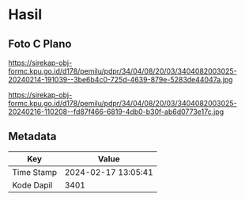# Hasil

## Foto C Plano

https://sirekap-obj-formc.kpu.go.id/d178/pemilu/pdpr/34/04/08/20/03/3404082003025-20240214-191039--3be6b4c0-725d-4639-879e-5283de44047a.jpg

https://sirekap-obj-formc.kpu.go.id/d178/pemilu/pdpr/34/04/08/20/03/3404082003025-20240216-110208--fd87f466-6819-4db0-b30f-ab6d0773e17c.jpg


## Metadata

| Key        | Value               |
| ---------- | ------------------- |
| Time Stamp | 2024-02-17 13:05:41 |
| Kode Dapil | 3401                |



